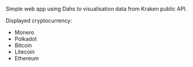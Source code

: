 Simple web app using Dahs to visualisation data from Kraken public API.

Displayed cryptocurrency:
- Monero
- Polkadot
- Bitcoin
- Litecoin
- Ethereum
